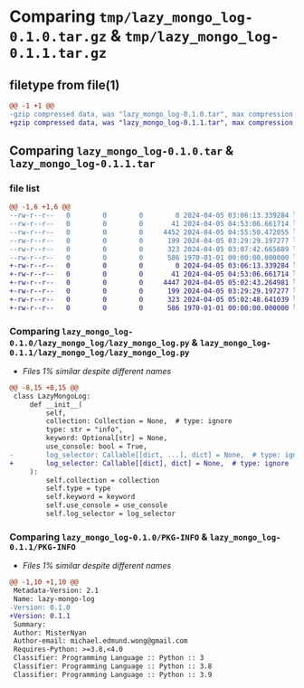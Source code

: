 # Comparing `tmp/lazy_mongo_log-0.1.0.tar.gz` & `tmp/lazy_mongo_log-0.1.1.tar.gz`

## filetype from file(1)

```diff
@@ -1 +1 @@
-gzip compressed data, was "lazy_mongo_log-0.1.0.tar", max compression
+gzip compressed data, was "lazy_mongo_log-0.1.1.tar", max compression
```

## Comparing `lazy_mongo_log-0.1.0.tar` & `lazy_mongo_log-0.1.1.tar`

### file list

```diff
@@ -1,6 +1,6 @@
--rw-r--r--   0        0        0        0 2024-04-05 03:06:13.339284 lazy_mongo_log-0.1.0/README.md
--rw-r--r--   0        0        0       41 2024-04-05 04:53:06.661714 lazy_mongo_log-0.1.0/lazy_mongo_log/__init__.py
--rw-r--r--   0        0        0     4452 2024-04-05 04:55:50.472055 lazy_mongo_log-0.1.0/lazy_mongo_log/lazy_mongo_log.py
--rw-r--r--   0        0        0      199 2024-04-05 03:29:29.197277 lazy_mongo_log-0.1.0/lazy_mongo_log/schemas.py
--rw-r--r--   0        0        0      323 2024-04-05 03:07:42.665889 lazy_mongo_log-0.1.0/pyproject.toml
--rw-r--r--   0        0        0      586 1970-01-01 00:00:00.000000 lazy_mongo_log-0.1.0/PKG-INFO
+-rw-r--r--   0        0        0        0 2024-04-05 03:06:13.339284 lazy_mongo_log-0.1.1/README.md
+-rw-r--r--   0        0        0       41 2024-04-05 04:53:06.661714 lazy_mongo_log-0.1.1/lazy_mongo_log/__init__.py
+-rw-r--r--   0        0        0     4447 2024-04-05 05:02:43.264981 lazy_mongo_log-0.1.1/lazy_mongo_log/lazy_mongo_log.py
+-rw-r--r--   0        0        0      199 2024-04-05 03:29:29.197277 lazy_mongo_log-0.1.1/lazy_mongo_log/schemas.py
+-rw-r--r--   0        0        0      323 2024-04-05 05:02:48.641039 lazy_mongo_log-0.1.1/pyproject.toml
+-rw-r--r--   0        0        0      586 1970-01-01 00:00:00.000000 lazy_mongo_log-0.1.1/PKG-INFO
```

### Comparing `lazy_mongo_log-0.1.0/lazy_mongo_log/lazy_mongo_log.py` & `lazy_mongo_log-0.1.1/lazy_mongo_log/lazy_mongo_log.py`

 * *Files 1% similar despite different names*

```diff
@@ -8,15 +8,15 @@
 class LazyMongoLog:
     def __init__(
         self,
         collection: Collection = None,  # type: ignore
         type: str = "info",
         keyword: Optional[str] = None,
         use_console: bool = True,
-        log_selector: Callable[[dict, ...], dict] = None,  # type: ignore
+        log_selector: Callable[[dict], dict] = None,  # type: ignore
     ):
         self.collection = collection
         self.type = type
         self.keyword = keyword
         self.use_console = use_console
         self.log_selector = log_selector
```

### Comparing `lazy_mongo_log-0.1.0/PKG-INFO` & `lazy_mongo_log-0.1.1/PKG-INFO`

 * *Files 1% similar despite different names*

```diff
@@ -1,10 +1,10 @@
 Metadata-Version: 2.1
 Name: lazy-mongo-log
-Version: 0.1.0
+Version: 0.1.1
 Summary: 
 Author: MisterNyan
 Author-email: michael.edmund.wong@gmail.com
 Requires-Python: >=3.8,<4.0
 Classifier: Programming Language :: Python :: 3
 Classifier: Programming Language :: Python :: 3.8
 Classifier: Programming Language :: Python :: 3.9
```

